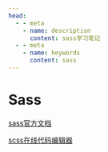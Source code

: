 ```yaml
---
head:
  - - meta
    - name: description
      content: sass学习笔记
  - - meta
    - name: keywords
      content: sass
---
```


# Sass

[sass官方文档](https://www.sass.hk/docs/)

[scss在线代码编辑器](https://beautifytools.com/scss-compiler.php)
